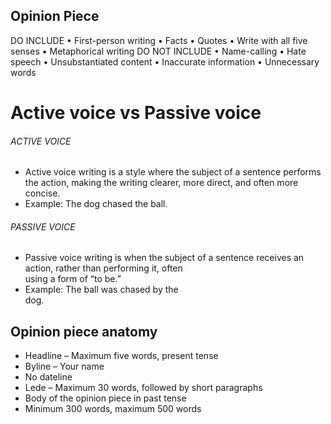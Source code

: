## Opinion Piece
DO INCLUDE
• First-person writing
• Facts
• Quotes
• Write with all five senses
• Metaphorical writing
DO NOT INCLUDE
• Name-calling
• Hate speech
• Unsubstantiated content
• Inaccurate information
• Unnecessary words

# Active voice vs Passive voice
###### ACTIVE VOICE
- Active voice writing is a style where the subject of a sentence performs
the action, making the writing clearer, more direct, and often more concise.
- Example: The dog chased the ball.
###### PASSIVE VOICE
- Passive voice writing is when the subject of a sentence receives an action, rather than performing it, often  
using a form of “to be.”  
- Example: The ball was chased by the  
dog.

## Opinion piece anatomy
- Headline – Maximum five words, present tense  
- Byline – Your name  
- No dateline  
- Lede – Maximum 30 words, followed by short paragraphs  
- Body of the opinion piece in past tense  
- Minimum 300 words, maximum 500 words